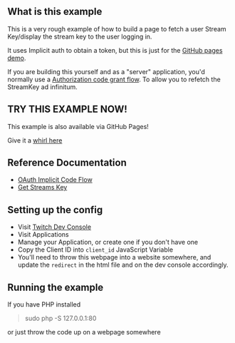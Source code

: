 ## What is this example

This is a very rough example of how to build a page to fetch a user Stream Key/display the stream key to the user logging in.

It uses Implicit auth to obtain a token, but this is just for the [GitHub pages demo](https://barrycarlyon.github.io/twitch_misc/examples/stream_key/).

If you are building this yourself and as a "server" application, you'd normally use a [Authorization code grant flow](https://dev.twitch.tv/docs/authentication/getting-tokens-oauth#authorization-code-grant-flow). To allow you to refetch the StreamKey ad infinitum.

## TRY THIS EXAMPLE NOW!

This example is also available via GitHub Pages!

Give it a [whirl here](https://barrycarlyon.github.io/twitch_misc/examples/stream_key/)

## Reference Documentation

- [OAuth Implicit Code Flow](https://dev.twitch.tv/docs/authentication/getting-tokens-oauth#oauth-implicit-code-flow)
- [Get Streams Key](https://dev.twitch.tv/docs/api/reference#get-stream-key)

## Setting up the config

- Visit [Twitch Dev Console](https://dev.twitch.tv/console/)
- Visit Applications
- Manage your Application, or create one if you don't have one
- Copy the Client ID into `client_id` JavaScript Variable
- You'll need to throw this webpage into a website somewhere, and update the `redirect` in the html file and on the dev console accordingly.

## Running the example

If you have PHP installed

> sudo php -S 127.0.0.1:80

or just throw the code up on a webpage somewhere